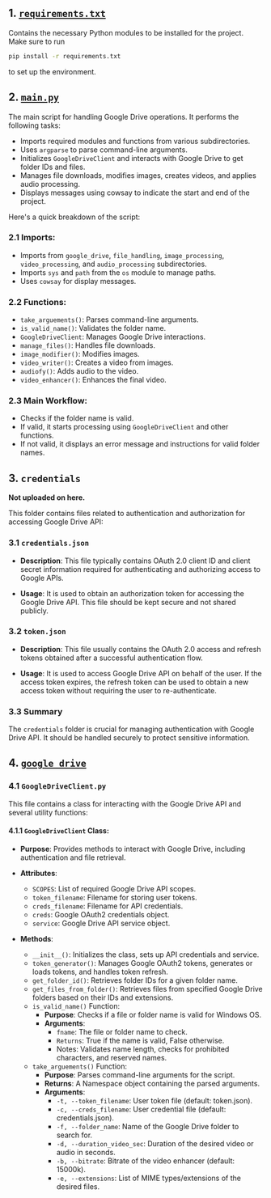 ## 1. [`requirements.txt`](\requirements.txt)

Contains the necessary Python modules to be installed for the project. Make sure to run 

```bash
pip install -r requirements.txt
``` 

to set up the environment.


## 2. [`main.py`](\main.py)

The main script for handling Google Drive operations. It performs the following tasks:

* Imports required modules and functions from various subdirectories.
* Uses `argparse` to parse command-line arguments.
* Initializes `GoogleDriveClient` and interacts with Google Drive to get folder IDs and files.
* Manages file downloads, modifies images, creates videos, and applies audio processing.
* Displays messages using cowsay to indicate the start and end of the project.

Here's a quick breakdown of the script:

### 2.1 Imports:

* Imports from `google_drive`, `file_handling`, `image_processing`, `video_processing`, and `audio_processing` subdirectories.
* Imports `sys` and `path` from the `os` module to manage paths.
* Uses `cowsay` for display messages.

### 2.2 Functions:

* `take_arguements()`: Parses command-line arguments.
* `is_valid_name()`: Validates the folder name.
* `GoogleDriveClient`: Manages Google Drive interactions.
* `manage_files()`: Handles file downloads.
* `image_modifier()`: Modifies images.
* `video_writer()`: Creates a video from images.
* `audiofy()`: Adds audio to the video.
* `video_enhancer()`: Enhances the final video.

### 2.3 Main Workflow:

* Checks if the folder name is valid.
* If valid, it starts processing using `GoogleDriveClient` and other functions.
* If not valid, it displays an error message and instructions for valid folder names.


## 3. `credentials` 

**Not uploaded on here.**

This folder contains files related to authentication and authorization for accessing Google Drive API:

### 3.1 `credentials.json`

* **Description**: This file typically contains OAuth 2.0 client ID and client secret information required for authenticating and authorizing access to Google APIs.

* **Usage**: It is used to obtain an authorization token for accessing the Google Drive API. This file should be kept secure and not shared publicly.

### 3.2 `token.json`

* **Description**: This file usually contains the OAuth 2.0 access and refresh tokens obtained after a successful authentication flow.

* **Usage**: It is used to access Google Drive API on behalf of the user. If the access token expires, the refresh token can be used to obtain a new access token without requiring the user to re-authenticate.

### 3.3 Summary

The `credentials` folder is crucial for managing authentication with Google Drive API. It should be handled securely to protect sensitive information.


## 4. [`google_drive`](./google_drive)


### 4.1 `GoogleDriveClient.py`

This file contains a class for interacting with the Google Drive API and several utility functions:

#### 4.1.1 `GoogleDriveClient` Class:

* **Purpose**: Provides methods to interact with Google Drive, including authentication and file retrieval.

* **Attributes**:
	
	* `SCOPES`: List of required Google Drive API scopes.
	* `token_filename`: Filename for storing user tokens.
	* `creds_filename`: Filename for API credentials.
	* `creds`: Google OAuth2 credentials object.
	* `service`: Google Drive API service object.

* **Methods**:
	
	* `__init__()`: Initializes the class, sets up API credentials and service.
	* `token_generator()`: Manages Google OAuth2 tokens, generates or loads tokens, and handles token refresh.
	* `get_folder_id()`: Retrieves folder IDs for a given folder name.
	* `get_files_from_folder()`: Retrieves files from specified Google Drive folders based on their IDs and extensions.
	* `is_valid_name()` Function:
		* **Purpose**: Checks if a file or folder name is valid for Windows OS.
		* **Arguments**:
			* `fname`: The file or folder name to check.
			* `Returns`: True if the name is valid, False otherwise.
			* Notes: Validates name length, checks for prohibited characters, and reserved names.
	* `take_arguements()` Function:
		* **Purpose**: Parses command-line arguments for the script.
		* **Returns**: A Namespace object containing the parsed arguments.
		* **Arguments**:
			* `-t, --token_filename`: User token file (default: token.json).
			* `-c, --creds_filename`: User credential file (default: credentials.json).
			* `-f, --folder_name`: Name of the Google Drive folder to search for.
			* `-d, --duration_video_sec`: Duration of the desired video or audio in seconds.
			* `-b, --bitrate`: Bitrate of the video enhancer (default: 15000k).
			* `-e, --extensions`: List of MIME types/extensions of the desired files.
